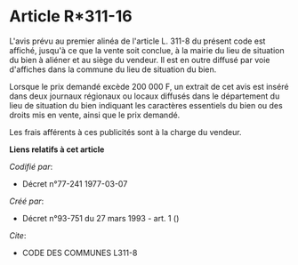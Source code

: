# Article R*311-16

L'avis prévu au premier alinéa de l'article L. 311-8 du présent code est affiché, jusqu'à ce que la vente soit conclue, à la
mairie du lieu de situation du bien à aliéner et au siège du vendeur. Il est en outre diffusé par voie d'affiches dans la
commune du lieu de situation du bien.

Lorsque le prix demandé excède 200 000 F, un extrait de cet avis est inséré dans deux journaux régionaux ou locaux diffusés
dans le département du lieu de situation du bien indiquant les caractères essentiels du bien ou des droits mis en vente,
ainsi que le prix demandé.

Les frais afférents à ces publicités sont à la charge du vendeur.

**Liens relatifs à cet article**

_Codifié par_:

  - Décret n°77-241 1977-03-07

_Créé par_:

  - Décret n°93-751 du 27 mars 1993 - art. 1 ()

_Cite_:

  - CODE DES COMMUNES L311-8
